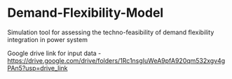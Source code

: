 # Demand-Flexibility-Model
Simulation tool for assessing the techno-feasibility of demand flexibility integration in power system


Google drive link for input data - https://drive.google.com/drive/folders/1Rc1nsgIuWeA9pfA920qm532xgv4gPAn5?usp=drive_link

